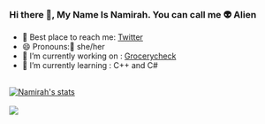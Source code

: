 ### Hi there 👋, My Name Is Namirah. You can call me 👽 Alien
- 💬 Best place to reach me: [Twitter](https://twitter.com/aLiEnFrOmMaRsy)
- 😄 Pronouns:👩 she/her 
- 🔭 I’m currently working on : [Grocerycheck](https://grocerycheck.ga/)
- 🌱 I’m currently learning : C++ and C#

<br>
<a href="https://github.com/Namirah-Rahman">
  <img align="center" src="https://github-readme-stats.vercel.app/api?username=Namirah-Rahman&show_icons=true&include_all_commits=true&show_icons=true&title_color=fff&icon_color=79ff97&text_color=9f9f9f&bg_color=151515" alt="Namirah's stats" />
</a>
<br><br>
<a href="https://github.com/Namirah-Rahman?tab=repositories">
  <img align="center" src="https://github-readme-stats.vercel.app/api/top-langs/?username=Namirah-Rahman&layout=compact&show_icons=true&title_color=fff&icon_color=79ff97&text_color=9f9f9f&bg_color=151515" />
</a>
<br>
<br>
